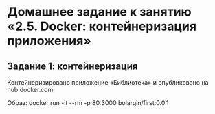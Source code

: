 # Домашнее задание к занятию «2.5. Docker: контейнеризация приложения»

## Задание 1: контейнеризация

Контейнеризировано приложение «Библиотека» и опубликовано на hub.docker.com.

Образ:
docker run -it --rm -p 80:3000 bolargin/first:0.0.1

